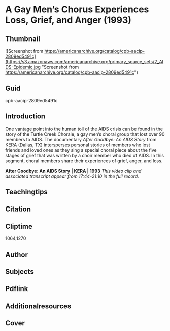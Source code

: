  # A Gay Men’s Chorus Experiences Loss, Grief, and Anger (1993)

## Thumbnail

![Screenshot from https://americanarchive.org/catalog/cpb-aacip-2809ed5491c](https://s3.amazonaws.com/americanarchive.org/primary_source_sets/2_AIDS-Epidemic.jpg "Screenshot from https://americanarchive.org/catalog/cpb-aacip-2809ed5491c")

## Guid
cpb-aacip-2809ed5491c

## Introduction

One vantage point into the human toll of the AIDS crisis can be found in the story of the Turtle Creek Chorale, a gay men’s choral group that lost over 90 members to AIDS.  The documentary *After Goodbye: An AIDS Story* from KERA (Dallas, TX) intersperses personal stories of members who lost friends and loved ones as they sing a special choral piece about the five stages of grief that was written by a choir member who died of AIDS. In this segment, choral members share their experiences of grief, anger, and loss.

<b>After Goodbye: An AIDS Story</b>
<b>| KERA | 1993</b>
<i>This video clip and associated transcript appear from 17:44-21:10 in the full record.</i>

## Teachingtips

## Citation

## Cliptime

1064,1270

## Author
## Subjects
## Pdflink
## Additionalresources
## Cover
